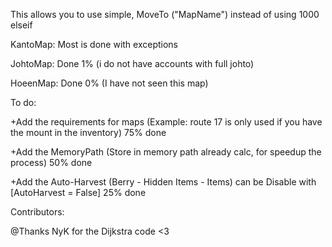 
This allows you to use simple, MoveTo ("MapName") instead of using 1000 elseif

KantoMap: Most is done with exceptions

JohtoMap: Done 1% (i do not have accounts with full johto)

HoeenMap: Done 0% (I have not seen this map)

To do:

+Add the requirements for maps (Example: route 17 is only used if you have the mount in the inventory) 75% done

+Add the MemoryPath (Store in memory path already calc, for speedup the process) 50% done

+Add the Auto-Harvest (Berry - Hidden Items - Items) can be Disable with [AutoHarvest = False] 25% done



Contributors:

@Thanks NyK for the Dijkstra code <3
